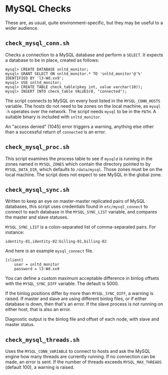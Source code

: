 # MySQL Checks

These are, as usual, quite environment-specific, but they may be useful
to a wider audience.

## `check_mysql_conn.sh`

Checks a connection to a MySQL database and perform a `SELECT`. It
expects a database to be in place, created as follows:

    mysql> CREATE DATABASE snltd_monitor;
    mysql> GRANT SELECT ON snltd_monitor.* TO 'snltd_monitor'@'%' IDENTIFIED BY 'l3-Wd.xx9';
    mysql> USE snltd_monitor;
    mysql> CREATE TABLE check_table(pkey int, value varchar(10));
    mysql> INSERT INTO check_table VALUES(0, "connected");

The script connects to MySQL on every host listed in the
`MYSQL_CONN_HOSTS` variable. The hosts do not need to be zones on the
local machine, as `mysql -h` operates over the network. The script needs
`mysql` to be in the `PATH`. A suitable binary is included with
`snltd_monitor`.

An "access denied" (1045) error triggers a warning, anything else other
than a successful return of `connected` is an error.

## `check_mysql_proc.sh`

This script examines the process table to see if `mysqld` is running in
the zones named in `MYSQL_ZONES` which contain the directory pointed to
by `MYSQL_DATA_DIR`, which defaults to `/data/mysql`. Those zones must be on
the local machine. The script does not expect to see MySQL in the global
zone.

## `check_mysql_sync.sh`

Written to keep an eye on master-master replicated pairs of MySQL
databases, this script uses credentials found in `etc/mysql_connect` to
connect to each database in the `MYSQL_SYNC_LIST` variable, and
compares the master and slave statuses.

`MYSQL_SYNC_LIST` is a colon-separated list of comma-separated pairs.
For instance:

    identity-01,identity-02:billing-01,billing-02

And here is an example `mysql_connect` file.

```
[client]
    user = snltd_monitor
    password = l3-Wd.xx9
```

You can define a custom maximum acceptable difference in binlog offsets
with the `MYSQL_SYNC_DIFF` variable. The default is 5000.

If the binlog positions differ by more than `MYSQL_SYNC_DIFF`, a warning
is raised. If master and slave are using different binlog files, or if
either database is down, then that's an error. If the slave process is
not running on either host, that is also an error.

Diagnostic output is the binlog file and offset of each node, with slave
and master status.

## `check_mysql_threads.sh`

Uses the `MYSQL_CONN_VARIABLE` to connect to hosts and ask the MySQL
engine how many threads are currently running. If no connection can be
made, an error is sent. If the number of threads exceeds
`MYSQL_MAX_THREADS` (default 100), a warning is raised.

